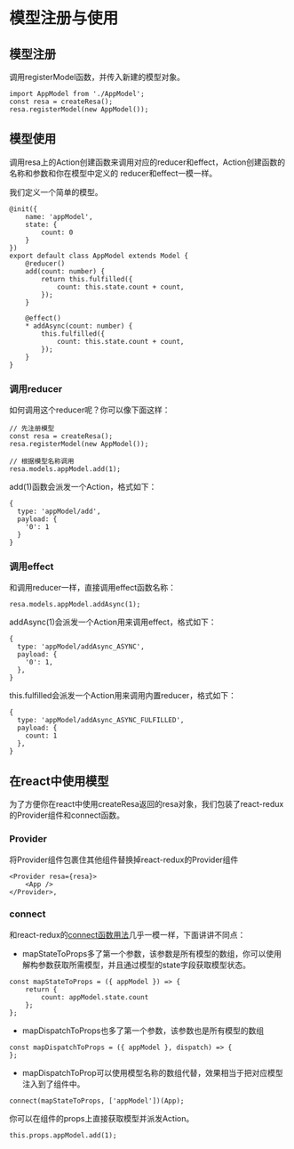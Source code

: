 # 模型注册与使用

## 模型注册
调用registerModel函数，并传入新建的模型对象。

```
import AppModel from './AppModel';
const resa = createResa();
resa.registerModel(new AppModel());
```

## 模型使用
调用resa上的Action创建函数来调用对应的reducer和effect，Action创建函数的名称和参数和你在模型中定义的
reducer和effect一模一样。

我们定义一个简单的模型。
```
@init({
    name: 'appModel',
    state: {
        count: 0
    }
})
export default class AppModel extends Model {
    @reducer()
    add(count: number) {
        return this.fulfilled({
            count: this.state.count + count,
        });
    }

    @effect()
    * addAsync(count: number) {
        this.fulfilled({
            count: this.state.count + count,
        });
    }
}
```

### 调用reducer
如何调用这个reducer呢？你可以像下面这样：
```
// 先注册模型
const resa = createResa();
resa.registerModel(new AppModel());

// 根据模型名称调用
resa.models.appModel.add(1);
```
add(1)函数会派发一个Action，格式如下：
```
{
  type: 'appModel/add',
  payload: {
    '0': 1
  }
}
```

### 调用effect
和调用reducer一样，直接调用effect函数名称：
```
resa.models.appModel.addAsync(1);
```
addAsync(1)会派发一个Action用来调用effect，格式如下：
```
{
  type: 'appModel/addAsync_ASYNC',
  payload: {
    '0': 1,
  },
}
```
this.fulfilled会派发一个Action用来调用内置reducer，格式如下：
```
{
  type: 'appModel/addAsync_ASYNC_FULFILLED',
  payload: {
    count: 1
  },
}
```

## 在react中使用模型
为了方便你在react中使用createResa返回的resa对象，我们包装了react-redux的Provider组件和connect函数。

### Provider
将Provider组件包裹住其他组件替换掉react-redux的Provider组件
```
<Provider resa={resa}>
    <App />
</Provider>,
```

### connect
和react-redux的[connect函数用法](https://github.com/reactjs/react-redux/blob/master/docs/api.md#connectmapstatetoprops-mapdispatchtoprops-mergeprops-options)几乎一模一样，下面讲讲不同点：

* mapStateToProps多了第一个参数，该参数是所有模型的数组，你可以使用解构参数获取所需模型，并且通过模型的state字段获取模型状态。
```
const mapStateToProps = ({ appModel }) => {
    return {
        count: appModel.state.count
    };
};
```
* mapDispatchToProps也多了第一个参数，该参数也是所有模型的数组
```
const mapDispatchToProps = ({ appModel }, dispatch) => {
};
```
* mapDispatchToProp可以使用模型名称的数组代替，效果相当于把对应模型注入到了组件中。
```
connect(mapStateToProps, ['appModel'])(App);
```
你可以在组件的props上直接获取模型并派发Action。
```
this.props.appModel.add(1);
```
